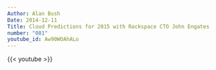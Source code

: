 ```yaml
---
Author: Alan Bush
Date: 2014-12-11
Title: Cloud Predictions for 2015 with Rackspace CTO John Engates
number: "081"
youtube_id: Aw90WOAhALo
---
```


{{< youtube >}}
